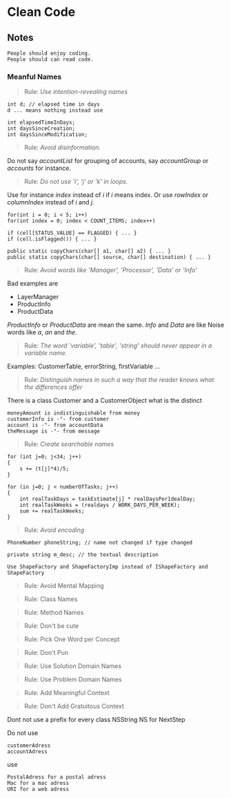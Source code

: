# Clean Code

## Notes

    People should enjoy coding.
    People should can read code.

### Meanful Names

> Rule: *Use intention-revealing names*


    int d; // elapsed time in days
    d ... means nothing instead use

    int elapsedTimeInDays;
    int daysSinceCreation;
    int daysSinceModification;

> Rule: *Avoid disinformation.*

Do not say *accountList* for grouping of accounts, say *accountGroup* or *accounts* for instance.

> Rule: *Do not use 'i', 'j' or 'k' in loops.*

Use for instance *index* instead of *i* if *i* means index.
Or use *rowIndex* or *columnIndex* instead of *i* and *j*.

    for(int i = 0; i < 5; i++)
    for(int index = 0; index < COUNT_ITEMS; index++)

    if (cell[STATUS_VALUE] == FLAGGED) { ... }
    if (cell.isFlagged()) { ... }

    public static copyChars(char[] a1, char[] a2) { ... }
    public statix copyChars(char[] source, char[] destination) { ... }


> Rule: *Avoid words like 'Manager', 'Processor', 'Data' or 'Info'*
 
Bad examples are
- LayerManager
- ProductInfo
- ProductData

*ProductInfo* or *ProductData* are mean the same.
*Info* and *Data* are like Noise words like *a*, *an* and *the*.

> Rule: *The word 'variable', 'table', 'string' should never appear in a variable name.*

Examples: CustomerTable, errorString, firstVariable ...

> Rule: *Distinguish names in such a way that the reader knows what the differences offer*

There is a class Customer and a CustomerObject what is the distinct

    moneyAmount is indistinguishable from money
    customerInfo is -"- from customer
    account is -"- from accountData
    theMessage is -"- from message

> Rule: *Create searchable names*

    for (int j=0; j<34; j++)
    {
        s += (t[j]*4)/5;
    }
        
    for (in j=0; j < numberOfTasks; j++)
    {
        int realTaskDays = taskEstimate[j] * realDaysPerIdealDay;
        int realTaskWeeks = (realdays / WORK_DAYS_PER_WEEK);
        sum += realTaskWeeks;
    }     
        

> Rule: *Avoid encoding*

    PhoneNumber phoneString; // name not changed if type changed
    
    private string m_desc; // the textual description
    
    Use ShapeFactory and ShapeFactoryImp instead of IShapeFactory and ShapeFactory
    
> Rule: Avoid Mental Mapping

> Rule: Class Names

> Rule: Method Names

> Rule: Don't be cute

> Rule: Pick One Word per Concept

> Rule: Don't Pun

> Rule: Use Solution Domain Names

> Rule: Use Problem Domain Names

> Rule: Add Meaningful Context

> Rule: Don't Add Gratuitous Context

Dont not use a prefix for every class NSString NS for NextStep

Do not use

    customerAdress
    accountAdress

use

    PostalAdress for a postal adress
    Mac for a mac adress
    URI for a web adress

